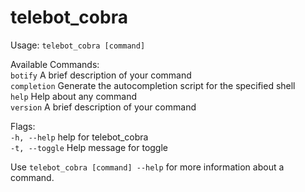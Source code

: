 # telebot_cobra

Usage:
  `telebot_cobra [command]`

Available Commands:  
  `botify`      A brief description of your command  
  `completion`  Generate the autocompletion script for the specified shell  
  `help`        Help about any command  
  `version`     A brief description of your command  

Flags:  
  `-h, --help`     help for telebot_cobra  
  `-t, --toggle`   Help message for toggle  

Use `telebot_cobra [command] --help` for more information about a command.
